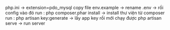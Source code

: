 php.ini -> extension=pdo_mysql
copy file env.example -> rename .env -> rồi config vào đó
run : php composer.phar install -> install thư viện từ composer
run : php artisan key:generate -> lấy app key rồi mới chạy được
php artisan serve -> run server
